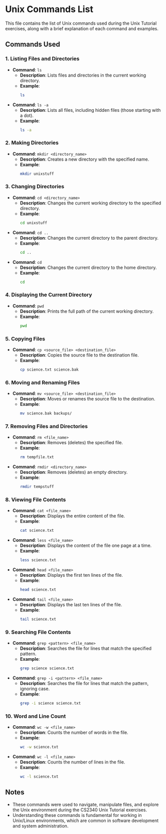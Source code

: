 # Unix Commands List

This file contains the list of Unix commands used during the Unix Tutorial exercises, along with a brief explanation of each command and examples.

## Commands Used

### 1. Listing Files and Directories
- **Command**: `ls`
  - **Description**: Lists files and directories in the current working directory.
  - **Example**: 
    ```bash
    ls
    ```
- **Command**: `ls -a`
  - **Description**: Lists all files, including hidden files (those starting with a dot).
  - **Example**:
    ```bash
    ls -a
    ```

### 2. Making Directories
- **Command**: `mkdir <directory_name>`
  - **Description**: Creates a new directory with the specified name.
  - **Example**:
    ```bash
    mkdir unixstuff
    ```

### 3. Changing Directories
- **Command**: `cd <directory_name>`
  - **Description**: Changes the current working directory to the specified directory.
  - **Example**:
    ```bash
    cd unixstuff
    ```
- **Command**: `cd ..`
  - **Description**: Changes the current directory to the parent directory.
  - **Example**:
    ```bash
    cd ..
    ```
- **Command**: `cd`
  - **Description**: Changes the current directory to the home directory.
  - **Example**:
    ```bash
    cd
    ```

### 4. Displaying the Current Directory
- **Command**: `pwd`
  - **Description**: Prints the full path of the current working directory.
  - **Example**:
    ```bash
    pwd
    ```

### 5. Copying Files
- **Command**: `cp <source_file> <destination_file>`
  - **Description**: Copies the source file to the destination file.
  - **Example**:
    ```bash
    cp science.txt science.bak
    ```

### 6. Moving and Renaming Files
- **Command**: `mv <source_file> <destination_file>`
  - **Description**: Moves or renames the source file to the destination.
  - **Example**:
    ```bash
    mv science.bak backups/
    ```

### 7. Removing Files and Directories
- **Command**: `rm <file_name>`
  - **Description**: Removes (deletes) the specified file.
  - **Example**:
    ```bash
    rm tempfile.txt
    ```
- **Command**: `rmdir <directory_name>`
  - **Description**: Removes (deletes) an empty directory.
  - **Example**:
    ```bash
    rmdir tempstuff
    ```

### 8. Viewing File Contents
- **Command**: `cat <file_name>`
  - **Description**: Displays the entire content of the file.
  - **Example**:
    ```bash
    cat science.txt
    ```
- **Command**: `less <file_name>`
  - **Description**: Displays the content of the file one page at a time.
  - **Example**:
    ```bash
    less science.txt
    ```
- **Command**: `head <file_name>`
  - **Description**: Displays the first ten lines of the file.
  - **Example**:
    ```bash
    head science.txt
    ```
- **Command**: `tail <file_name>`
  - **Description**: Displays the last ten lines of the file.
  - **Example**:
    ```bash
    tail science.txt
    ```

### 9. Searching File Contents
- **Command**: `grep <pattern> <file_name>`
  - **Description**: Searches the file for lines that match the specified pattern.
  - **Example**:
    ```bash
    grep science science.txt
    ```
- **Command**: `grep -i <pattern> <file_name>`
  - **Description**: Searches the file for lines that match the pattern, ignoring case.
  - **Example**:
    ```bash
    grep -i science science.txt
    ```

### 10. Word and Line Count
- **Command**: `wc -w <file_name>`
  - **Description**: Counts the number of words in the file.
  - **Example**:
    ```bash
    wc -w science.txt
    ```
- **Command**: `wc -l <file_name>`
  - **Description**: Counts the number of lines in the file.
  - **Example**:
    ```bash
    wc -l science.txt
    ```

## Notes
- These commands were used to navigate, manipulate files, and explore the Unix environment during the CS2340 Unix Tutorial exercises.
- Understanding these commands is fundamental for working in Unix/Linux environments, which are common in software development and system administration.
